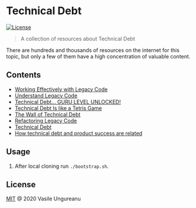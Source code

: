 # Technical Debt

<a href="https://github.com/VasileUngureanu/ways-of-working/blob/master/LICENSE"><img src="https://img.shields.io/badge/license-MIT-green.svg" alt="License"></a>

> A collection of resources about Technical Debt

There are hundreds and thousands of resources on the internet for this topic, but only a few of them have a high concentration of valuable content.

## Contents

* [Working Effectively with Legacy Code](https://www.goodreads.com/book/show/44919.Working_Effectively_with_Legacy_Code?ac=1&from_search=true&qid=eMoqIXyKNQ&rank=2)
* [Understand Legacy Code](https://understandlegacycode.com/)
* [Technical Debt... GURU LEVEL UNLOCKED!](https://fernandocejas.com/2019/06/13/technical-debt-guru-level-unlocked/)
* [Technical Debt Is like a Tetris Game](https://www.fluentcpp.com/2020/01/17/technical-debt-is-like-a-tetris-game/)
* [The Wall of Technical Debt](https://verraes.net/2020/01/wall-of-technical-debt/)
* [Refactoring Legacy Code](https://www.youtube.com/watch?v=1ap11RbVGik&list=PLqew6vQ7CzHI4gR0u3t7-F_suq8W044us)
* [Technical Debt](https://martinfowler.com/bliki/TechnicalDebt.html)
* [How technical debt and product success are related](https://medium.com/unboxing-product-management/how-technical-debt-and-product-success-are-related-3e93bb4f6db0)

## Usage

1. After local cloning run `./bootstrap.sh`.

License
-------

[MIT](LICENSE) @ 2020 Vasile Ungureanu
